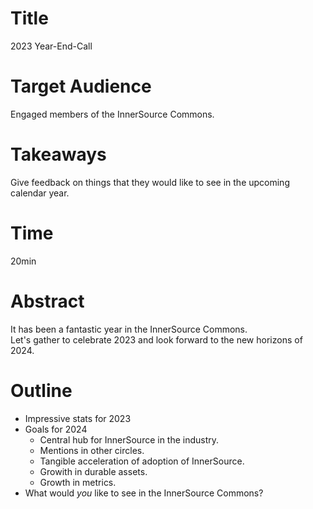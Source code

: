 # Title

2023 Year-End-Call

# Target Audience

Engaged members of the InnerSource Commons.

# Takeaways

Give feedback on things that they would like to see in the upcoming calendar year.

# Time

20min

# Abstract

It has been a fantastic year in the InnerSource Commons.  
Let's gather to celebrate 2023 and look forward to the new horizons of 2024.

# Outline

* Impressive stats for 2023
* Goals for 2024
  * Central hub for InnerSource in the industry.
  * Mentions in other circles.
  * Tangible acceleration of adoption of InnerSource.
  * Growith in durable assets.
  * Growth in metrics.
* What would _you_ like to see in the InnerSource Commons?
